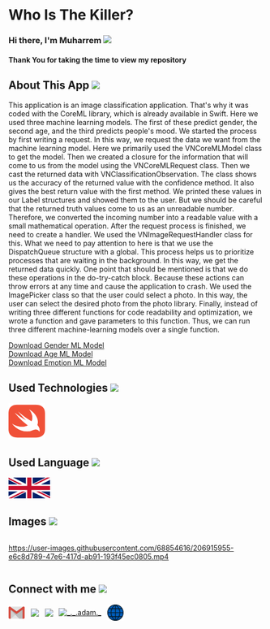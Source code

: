 # Who Is The Killer?
### Hi there, I'm Muharrem <img src = "https://raw.githubusercontent.com/MartinHeinz/MartinHeinz/master/wave.gif" width = "42"> 
#### Thank You for taking the time to view my repository 

## <h2> About This App <img src = "https://c.tenor.com/JsoERRQcZqYAAAAi/thumbs-up-joypixels.gif" width = "42"></h2>
This application is an image classification application. That's why it was coded with the CoreML library, which is already available in Swift. Here we used three machine learning models. The first of these predict gender, the second age, and the third predicts people's mood. We started the process by first writing a request. In this way, we request the data we want from the machine learning model. Here we primarily used the VNCoreMLModel class to get the model. Then we created a closure for the information that will come to us from the model using the VNCoreMLRequest class. Then we cast the returned data with VNClassificationObservation. The class shows us the accuracy of the returned value with the confidence method. It also gives the best return value with the first method. We printed these values in our Label structures and showed them to the user. But we should be careful that the returned truth values come to us as an unreadable number. Therefore, we converted the incoming number into a readable value with a small mathematical operation. After the request process is finished, we need to create a handler. We used the VNImageRequestHandler class for this. What we need to pay attention to here is that we use the DispatchQueue structure with a global. This process helps us to prioritize processes that are waiting in the background. In this way, we get the returned data quickly. One point that should be mentioned is that we do these operations in the do-try-catch block. Because these actions can throw errors at any time and cause the application to crash. We used the ImagePicker class so that the user could select a photo. In this way, the user can select the desired photo from the photo library. Finally, instead of writing three different functions for code readability and optimization, we wrote a function and gave parameters to this function. Thus, we can run three different machine-learning models over a single function.

<a href="https://drive.google.com/file/d/1IxU0E1EDjuL-sbY3wd5Wh6BsXTbYTScb/view" target="_blank">Download Gender ML Model</a><br>
<a href="https://drive.google.com/file/d/1PLkI4Jyg086JlvTzwHHI5EbGWgJI-Atv/view" target="_blank">Download Age ML Model</a><br>
<a href="https://drive.google.com/file/d/1ElCJvnEvhtIxZkyEzVUAFPJAMgyBXo57/view" target="_blank">Download Emotion ML Model</a><br>

<h2> Used Technologies <img src = "https://media2.giphy.com/media/QssGEmpkyEOhBCb7e1/giphy.gif?cid=ecf05e47a0n3gi1bfqntqmob8g9aid1oyj2wr3ds3mg700bl&rid=giphy.gif" width = "42"> </h2>
<div class="row">
      <div class="column">
<img width ='72px' src 
     ='https://raw.githubusercontent.com/MuharremKoroglu/MuharremKoroglu/main/swift-icon.svg'>
  </div>
</div>

<h2> Used Language <img src = "https://media.giphy.com/media/Zd6jPg8hcp4Q3vrvjo/giphy.gif" width = "42"> </h2>
<div class="row">
      <div class="column">
<img width ='82px' src 
     ='https://raw.githubusercontent.com/MuharremKoroglu/Bitcoin/main/Flag_of_the_United_Kingdom.svg'>
  </div>
</div>

<h2> Images <img src = "https://media2.giphy.com/media/psneItdLMpWy36ejfA/source.gif" width = "62"> </h2>
  <div class="column">



https://user-images.githubusercontent.com/68854616/206915955-e6c8d789-47e6-417d-ab91-193f45ec0805.mp4




  </div>
<h2> Connect with me <img src='https://raw.githubusercontent.com/ShahriarShafin/ShahriarShafin/main/Assets/handshake.gif' width="100"> </h2>
<a href = 'mailto:muharremkoroglu245@gmail.com'> <img align="center" width = '32px' align= 'center' src="https://raw.githubusercontent.com/MuharremKoroglu/MuharremKoroglu/main/gmail-logo-2561.svg"/></a> &nbsp;
<a href = 'https://www.linkedin.com/in/muharremkoroglu/'> <img align="center" width = '32px' align= 'center' src="https://raw.githubusercontent.com/rahulbanerjee26/githubAboutMeGenerator/main/icons/linked-in-alt.svg"/></a> &nbsp;
<a href = 'https://muharremkoroglu.medium.com/'> <img align="center" width = '32px' align= 'center' src="https://raw.githubusercontent.com/rahulbanerjee26/githubAboutMeGenerator/main/icons/medium.svg"/></a> &nbsp;
<a href="https://www.instagram.com/m.koroglu99/" target="blank"><img align="center" src="https://raw.githubusercontent.com/rahuldkjain/github-profile-readme-generator/master/src/images/icons/Social/instagram.svg" alt="_._.adam._"  width="32px" align= 'center' /></a> &nbsp;
<a href = 'https://synta-x.com/'> <img align="center" width = '32px' align= 'center' src="https://raw.githubusercontent.com/MuharremKoroglu/MuharremKoroglu/main/internet-svgrepo-com%20(2).svg"/></a> &nbsp;




















